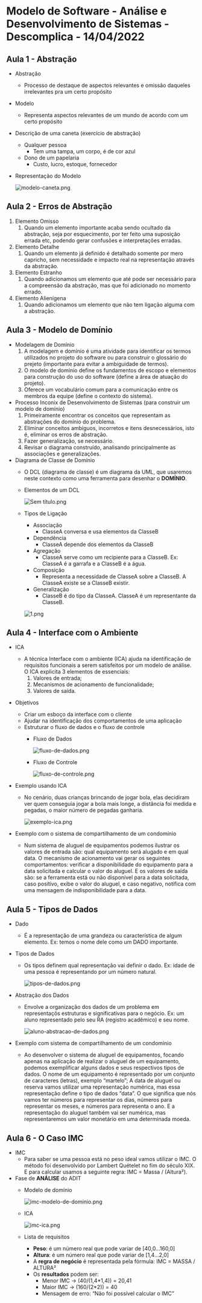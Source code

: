 # Modelo de Software - Análise e Desenvolvimento de Sistemas - Descomplica - 14/04/2022

## Aula 1 - Abstração

- Abstração
    - Processo de destaque de aspectos relevantes e omissão daqueles irrelevantes pra um certo propósito
- Modelo
    - Representa aspectos relevantes de um mundo de acordo com um certo propósito
- Descrição de uma caneta (exercício de abstração)
    - Qualquer pessoa
        - Tem uma tampa, um corpo, é de cor azul
    - Dono de um papelaria
        - Custo, lucro, estoque, fornecedor
- Representação do Modelo
    
    ![modelo-caneta.png](https://media.discordapp.net/attachments/964170366694076490/964312350960275496/modelo-caneta.png)
    

## Aula 2 - Erros de Abstração

1. Elemento Omisso
    1. Quando um elemento importante acaba sendo ocultado da abstração, seja por esquecimento, por ter feito uma suposição errada etc, podendo gerar confusões e interpretações erradas. 
2. Elemento Detalhe
    1. Quando um elemento já definido é detalhado somente por mero capricho, sem necessidade e impacto real na representação através da abstração. 
3. Elemento Estranho
    1. Quando adicionamos um elemento que até pode ser necessário para a compreensão da abstração, mas que foi adicionado no momento errado. 
4. Elemento Alienígena
    1. Quando adicionamos um elemento que não tem ligação alguma com a abstração. 

## Aula 3 - Modelo de Domínio

- Modelagem de Domínio
    1. A modelagem e domínio é uma atividade para identificar os termos utilizados no projeto do software ou para construir o glossário do prejeto (importante para evitar a ambiguidade de termos). 
    2. O modelo de domínio define os fundamentos de escopo e elementos para construção do uso do software (define a área de atuação do projeto). 
    3. Oferece um vocabulário comum para a comunicação entre os membros da equipe (define o contexto do sistema).  
- Processo Inconix de Desenvolvimento de Sistemas (para construir um modelo de domínio)
    1. Primeiramente encontrar os conceitos que representam as abstrações do domínio do problema.
    2. Eliminar conceitos ambíguos, incorretos e itens desnecessários, isto é, eliminar os erros de abstração.
    3. Fazer generalização, se necessário.
    4. Revisar o diagrama construído, analisando principalmente as associações e generalizações.
- Diagrama de Classe de Domínio
    - O DCL (diagrama de classe) é um diagrama da UML, que usaremos neste contexto como uma ferramenta para desenhar o **DOMÍNIO**.
    - Elementos de um DCL
        
        ![Sem título.png](https://media.discordapp.net/attachments/964170366694076490/964312351186751548/Sem_titulo.png)
        
    - Tipos de Ligação
        - Associação
            - ClasseA conversa e usa elementos da ClasseB
        - Dependência
            - ClasseA depende dos elementos da ClasseB
        - Agregação
            - ClasseA serve como um recipiente para a ClasseB. Ex: ClasseA é a garrafa e a ClasseB é a água.
        - Composição
            - Representa a necessidade de ClasseA sobre a ClasseB. A ClasseA existe se a ClasseB existir.
        - Generalização
            - ClasseB é do tipo da ClasseA. ClasseA é um representante da ClasseB.
        
        ![1.png](https://media.discordapp.net/attachments/964170366694076490/964312359806058547/1.png?width=521&height=637)
        

## Aula 4 - Interface com o Ambiente

- ICA
    - A técnica Interface com o ambiente (ICA) ajuda na identificação de requisitos funcionais a serem satisfeitos por um modelo de análise. O ICA explicita 3 elementos de essenciais:
        1. Valores de entrada;
        2. Mecanismos de acionamento de funcionalidade;
        3. Valores de saída.
- Objetivos
    - Criar um esboço da interface com o cliente
    - Ajudar na identificação dos comportamentos de uma aplicação
    - Estruturar o fluxo de dados e o fluxo de controle
        - Fluxo de Dados
            
            ![fluxo-de-dados.png](https://media.discordapp.net/attachments/964170366694076490/964312360049311744/fluxo-de-dados.png?width=719&height=440)
            
        - Fluxo de Controle
            
            ![fluxo-de-controle.png](https://media.discordapp.net/attachments/964170366694076490/964312360288407552/fluxo-de-controle.png?width=719&height=353)
            
- Exemplo usando ICA
    - No cenário, duas crianças brincando de jogar bola, elas decidiram ver quem conseguia jogar a bola mais longe, a distância foi medida e pegadas, o maior número de pegadas ganharia.
        
        ![exemplo-ica.png](https://media.discordapp.net/attachments/964170366694076490/964312349823610880/exemplo-ica.png?width=719&height=462)
        
- Exemplo com o sistema de compartilhamento de um condomínio
    - Num sistema de aluguel de equipamentos podemos ilustrar os valores de entrada são: qual equipamento será alugado e em qual data. O mecanismo de acionamento vai gerar os seguintes comportamentos: verificar a disponibilidade do equipamento para a data solicitada e calcular o valor do aluguel. E os valores de saída são: se a ferramenta está ou não disponível para a data solicitada, caso positivo, exibe o valor do aluguel, e caso negativo, notifica com uma mensagem de indisponibilidade para a data.

## Aula 5 - Tipos de Dados

- Dado
    - É a representação de uma grandeza ou característica de algum elemento. Ex: temos o nome dele como um DADO importante.
- Tipos de Dados
    - Os tipos definem qual representação vai definir o dado. Ex: idade de uma pessoa é representando por um número natural.
        
        ![tipos-de-dados.png](https://media.discordapp.net/attachments/964170366694076490/964312350683430963/tipos-de-dados.png?width=719&height=366)
        
- Abstração dos Dados
    - Envolve a organização dos dados de um problema em representaçõs estruturas e significativas para o negócio. Ex: um aluno representado pelo seu RA (registro acadêmico) e seu nome.
        
        ![aluno-abstracao-de-dados.png](https://media.discordapp.net/attachments/964170366694076490/964312350050115674/aluno-abstracao-de-dados.png)
        
- Exemplo com sistema de compartilhamento de um condomínio
    - Ao desenvolver o sistema de aluguel de equipamentos, focando apenas na aplicação de realizar o aluguel de um equipamento, podemos exemplificar alguns dados e seus respectivos tipos de dados. O nome de um equipamento é representado por um conjunto de caracteres (letras), exemplo “martelo”; A data de aluguel ou reserva vamos utilizar uma representação numérica, mas essa representação define o tipo de dados “data”. O que significa que nós vamos ter números para representar os dias, números para representar os meses, e números para representa o ano. E a representação do aluguel também vai ser numérica, mas representaremos um valor monetário em uma determinada moeda.

## Aula 6 - O Caso IMC

- IMC
    - Para saber se uma pessoa está no peso ideal vamos utilizar o IMC. O método foi desenvolvido por Lambert Quételet no fim do século XIX. E para calcular usamos a seguinte regra: IMC = Massa / (Altura²).
- Fase de **ANÁLISE** do ADIT
    - Modelo de domínio
        
        ![imc-modelo-de-dominio.png](https://media.discordapp.net/attachments/964170366694076490/964312350247256086/imc-modelo-de-dominio.png?width=719&height=440)
        
    - ICA
        
        ![imc-ica.png](https://media.discordapp.net/attachments/964170366694076490/964312350465355786/imc-ica.png)
        
    - Lista de requisitos
        - **Peso**: é um número real que pode variar de [40,0...160,0]
        - **Altura**: é um número real que pode variar de [1,4...2,0]
        - A **regra de negócio** é representada pela fórmula: IMC = MASSA / ALTURA²
        - Os **resultados** podem ser:
            - Menor IMC → (40/(1,4*1,4)) = 20,41
            - Maior IMC → (160/(2*2)) = 40
            - Mensagem de erro: “Não foi possível calcular o IMC”